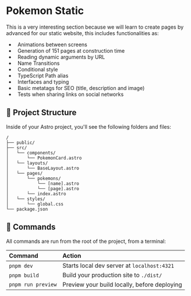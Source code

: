 # Pokemon Static

This is a very interesting section because we will learn to create pages by advanced for our static website, this includes functionalities as: 

-   Animations between screens
-   Generation of 151 pages at construction time
-   Reading dynamic arguments by URL
-   Name Transitions
-   Conditional style
-   TypeScript Path alias
-   Interfaces and typing
-   Basic metatags for SEO (title, description and image)
-   Tests when sharing links on social networks

## 🚀 Project Structure

Inside of your Astro project, you'll see the following folders and files:

```text
/
├── public/
├── src/
│   └── components/
│       └── PokemonCard.astro
│   └── layouts/
│       └── BaseLayout.astro
│   └── pages/
│       └── pokemons/
│           └── [name].astro
│           └── [page].astro        
│       └── index.astro
│   └── styles/
│       └── global.css
└── package.json
```

## 🧞 Commands

All commands are run from the root of the project, from a terminal:

| Command           | Action                                       |
| :---------------- | :------------------------------------------- |
| `pnpm dev`        | Starts local dev server at `localhost:4321`  |
| `pnpm build`      | Build your production site to `./dist/`      |
| `pnpm run preview` | Preview your build locally, before deploying |